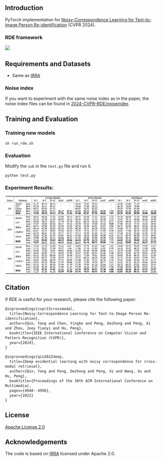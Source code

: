 ## Introduction
PyTorch implementation for [Noisy-Correspondence Learning for Text-to-Image Person Re-identification](./src/RDE_main.pdf) (CVPR 2024).

### RDE framework
<img src="./src/frame.png"  width="720"  />

## Requirements and Datasets
- Same as [IRRA](https://github.com/anosorae/IRRA)

### Noise index
If you want to experiment with the same noise index as in the paper, the noise index files can be found in [2024-CVPR-RDE/noiseindex](https://github.com/QinYang79/RDE/tree/main/2024-CVPR-RDE/noiseindex).


## Training and Evaluation

### Training new models

```
sh run_rde.sh
```

### Evaluation
Modify the  ```sub``` in the ```test.py``` file and run it.
```
python test.py
```

 

### Experiment Results:
<img src="./src/results.png"  width="720" />


## Citation
If RDE is useful for your research, please cite the following paper:
```
@inproceedings{cvpr23crossmodal,
  title={Noisy-Correspondence Learning for Text-to-Image Person Re-identification},
  author={Qin, Yang and Chen, Yingke and Peng, Dezhong and Peng, Xi and Zhou, Joey Tianyi and Hu, Peng},
  booktitle={IEEE International Conference on Computer Vision and Pattern Recognition (CVPR)},
  year={2024},
}
```
```
@inproceedings{qin2022deep,
  title={Deep evidential learning with noisy correspondence for cross-modal retrieval},
  author={Qin, Yang and Peng, Dezhong and Peng, Xi and Wang, Xu and Hu, Peng},
  booktitle={Proceedings of the 30th ACM International Conference on Multimedia},
  pages={4948--4956},
  year={2022}
}

```

## License

[Apache License 2.0](http://www.apache.org/licenses/LICENSE-2.0)

## Acknowledgements
The code is based on [IRRA](https://github.com/anosorae/IRRA) licensed under Apache 2.0.